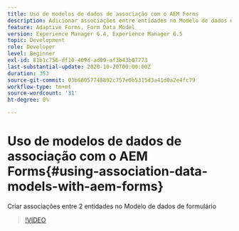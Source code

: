 ```yaml
---
title: Uso de modelos de dados de associação com o AEM Forms
description: Adicionar associações entre entidades no Modelo de dados de formulário
feature: Adaptive Forms, Form Data Model
version: Experience Manager 6.4, Experience Manager 6.5
topic: Development
role: Developer
level: Beginner
exl-id: 81b1c756-df10-409d-ad09-af3b43b07773
last-substantial-update: 2020-10-20T00:00:00Z
duration: 353
source-git-commit: 03b68057748892c757e0b5315d3a41d0a2e4fc79
workflow-type: tm+mt
source-wordcount: '31'
ht-degree: 0%

---
```


# Uso de modelos de dados de associação com o AEM Forms{#using-association-data-models-with-aem-forms}

Criar associações entre 2 entidades no Modelo de dados de formulário

>[!VIDEO](https://video.tv.adobe.com/v/17737?quality=12&learn=on)
